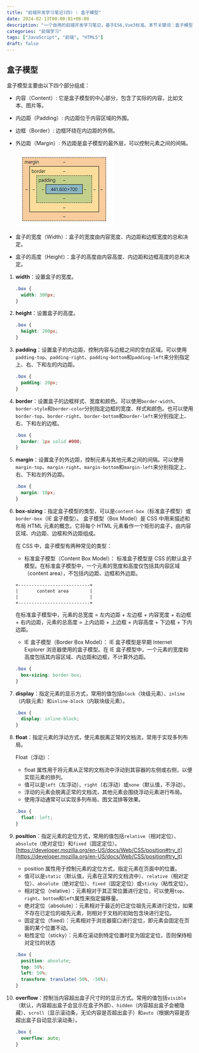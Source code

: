 ```yaml
---
title: "前端开发学习笔记(四) : 盒子模型"
date: 2024-02-13T00:00:01+08:00
description: "一个自用的前端开发学习笔记，基于ES6,Vue3标准。本节关键词：盒子模型"
categories: "前端学习"
tags: ["JavaScript", "前端", "HTML5"]
draft: false
---
```


## 盒子模型

盒子模型主要由以下四个部分组成：

- 内容（Content）: 它是盒子模型的中心部分，包含了实际的内容，比如文本、图片等。
- 内边距（Padding）: 内边距位于内容区域的外围。
- 边框（Border）: 边框环绕在内边距的外侧。
- 外边距（Margin）: 外边距是盒子模型的最外层，可以控制元素之间的间隔。

  ![box_model](./box_model.png)

- 盒子的宽度（Width）：盒子的宽度由内容宽度、内边距和边框宽度的总和决定。
- 盒子的高度（Height）：盒子的高度由内容高度、内边距和边框高度的总和决定。

1. **width**：设置盒子的宽度。

   ```css
   .box {
     width: 300px;
   }
   ```

2. **height**：设置盒子的高度。

   ```css
   .box {
     height: 200px;
   }
   ```

3. **padding**：设置盒子的内边距，控制内容与边框之间的空白区域。可以使用`padding-top`、`padding-right`、`padding-bottom`和`padding-left`来分别指定上、右、下和左的内边距。

   ```css
   .box {
     padding: 20px;
   }
   ```

4. **border**：设置盒子的边框样式、宽度和颜色。可以使用`border-width`、`border-style`和`border-color`分别指定边框的宽度、样式和颜色。也可以使用`border-top`、`border-right`、`border-bottom`和`border-left`来分别指定上、右、下和左的边框。

   ```css
   .box {
     border: 1px solid #000;
   }
   ```

5. **margin**：设置盒子的外边距，控制元素与其他元素之间的间隔。可以使用`margin-top`、`margin-right`、`margin-bottom`和`margin-left`来分别指定上、右、下和左的外边距。

   ```css
   .box {
     margin: 10px;
   }
   ```

6. **box-sizing**：指定盒子模型的类型，可以是`content-box`（标准盒子模型）或`border-box`（IE 盒子模型）。
   盒子模型（Box Model）是 CSS 中用来描述和布局 HTML 元素的概念。它将每个 HTML 元素看作一个矩形的盒子，由内容区域、内边距、边框和外边距组成。

   在 CSS 中，盒子模型有两种常见的类型：

   - 标准盒子模型（Content Box Model）：
     标准盒子模型是 CSS 的默认盒子模型。在标准盒子模型中，一个元素的宽度和高度仅包括其内容区域（content area），不包括内边距、边框和外边距。

   ```
   +---------------------------+
   |       content area        |
   |                           |
   +---------------------------+
   ```

   在标准盒子模型中，元素的总宽度 = 左内边距 + 左边框 + 内容宽度 + 右边框 + 右内边距，元素的总高度 = 上内边距 + 上边框 + 内容高度 + 下边框 + 下内边距。

   - IE 盒子模型（Border Box Model）：
     IE 盒子模型是早期 Internet Explorer 浏览器使用的盒子模型。在 IE 盒子模型中，一个元素的宽度和高度包括其内容区域、内边距和边框，不计算外边距。

   ```css
   .box {
     box-sizing: border-box;
   }
   ```

7. **display**：指定元素的显示方式，常用的值包括`block`（块级元素）、`inline`（内联元素）和`inline-block`（内联块级元素）。

   ```css
   .box {
     display: inline-block;
   }
   ```

8. **float**：指定元素的浮动方式，使元素脱离正常的文档流，常用于实现多列布局。

   Float（浮动）：

   - float 属性用于将元素从正常的文档流中浮动到其容器的左侧或右侧，以便实现元素的排列。
   - 值可以是`left`（左浮动）、`right`（右浮动）或`none`（默认值，不浮动）。
   - 浮动的元素会脱离正常的文档流，其他元素会围绕浮动元素进行布局。
   - 使用浮动通常可以实现多列布局、图文混排等效果。

   ```css
   .box {
     float: left;
   }
   ```

9. **position**：指定元素的定位方式，常用的值包括`relative`（相对定位）、`absolute`（绝对定位）和`fixed`（固定定位）。
   [https://developer.mozilla.org/en-US/docs/Web/CSS/position#try_it](https://developer.mozilla.org/en-US/docs/Web/CSS/position#try_it)

   - position 属性用于控制元素的定位方式，指定元素在页面中的位置。
   - 值可以是`static`（默认值，元素在正常的文档流中）、`relative`（相对定位）、`absolute`（绝对定位）、`fixed`（固定定位）或`sticky`（粘性定位）。
   - 相对定位（relative）：元素相对于其正常位置进行定位，可以使用`top`、`right`、`bottom`和`left`属性来指定偏移量。
   - 绝对定位（absolute）：元素相对于最近的已定位祖先元素进行定位，如果不存在已定位的祖先元素，则相对于文档的初始包含块进行定位。
   - 固定定位（fixed）：元素相对于浏览器窗口进行定位，即元素会固定在页面的某个位置不动。
   - 粘性定位（sticky）：元素在滚动到特定位置时变为固定定位，否则保持相对定位的状态

   ```css
   .box {
     position: absolute;
     top: 50%;
     left: 50%;
     transform: translate(-50%, -50%);
   }
   ```

10. **overflow**：控制当内容超出盒子尺寸时的显示方式。常用的值包括`visible`（默认，内容超出盒子会显示在盒子外部）、`hidden`（内容超出盒子会被隐藏）、`scroll`（显示滚动条，无论内容是否超出盒子）和`auto`（根据内容是否超出盒子自动显示滚动条）。
    ```css
    .box {
      overflow: auto;
    }
    ```
